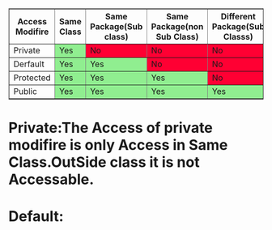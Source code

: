 <table border='1'>
  <tr>
    <th>Access Modifire</th>
    <th>Same Class</th>
    <th>Same Package(Sub class)</th>
    <th>Same Package(non Sub Class)</th>
    <th>Different Package(Sub Classs)</th>
    <th>Different Package(non sub class)</th>
  </tr>
  <tr>
    <td>Private</td>
    <td style="background-color: #90ee90;">Yes</td>
    <td style="background-color: #ff0033;">No</td>
    <td style="background-color: #ff0033;">No</td>
    <td style="background-color: #ff0033;">No</td>
  </tr>
  <tr>
    <td>Derfault</td>
    <td style="background-color: #90ee90;">Yes</td>
    <td style="background-color: #90ee90;">Yes</td>
    <td style="background-color: #ff0033;">No</td>
    <td style="background-color: #ff0033;">No</td>
  </tr>
  <tr>
    <td>Protected</td>
    <td style="background-color: #90ee90;">Yes</td>
    <td style="background-color: #90ee90;">Yes</td>
    <td style="background-color: #90ee90;">Yes</td>
    <td style="background-color: #ff0033;">No</td>
  </tr>
  <tr>
    <td>Public</td>
    <td style="background-color: #90ee90;">Yes</td>
    <td style="background-color: #90ee90;">Yes</td>
    <td style="background-color: #90ee90;">Yes</td>
    <td style="background-color: #90ee90;">Yes</td>
  </tr>
</table>

# Private:The Access of private modifire is only Access in Same Class.OutSide class it is not Accessable.


# Default:


